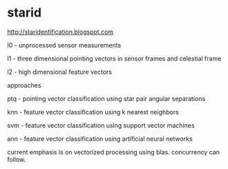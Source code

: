 # starid
http://staridentification.blogspot.com

l0 - unprocessed sensor measurements

l1 - three dimensional pointing vectors in sensor frames and celestial frame

l2 - high dimensional feature vectors

approaches

ptq - pointing vector classification using star pair angular separations

knn - feature vector classification using k nearest neighbors

svm - feature vector classification using support vector machines

ann - feature vector classification using artificial neural networks

current emphasis is on vectorized processing using blas. concurrency can follow.
